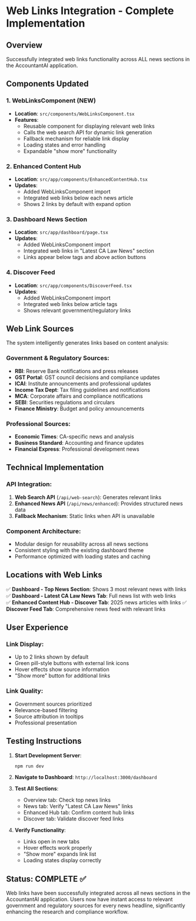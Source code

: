 # Web Links Integration - Complete Implementation

## Overview
Successfully integrated web links functionality across ALL news sections in the AccountantAI application.

## Components Updated

### 1. WebLinksComponent (NEW)
- **Location**: `src/components/WebLinksComponent.tsx`
- **Features**:
  - Reusable component for displaying relevant web links
  - Calls the web search API for dynamic link generation
  - Fallback mechanism for reliable link display
  - Loading states and error handling
  - Expandable "show more" functionality

### 2. Enhanced Content Hub
- **Location**: `src/app/components/EnhancedContentHub.tsx`
- **Updates**:
  - Added WebLinksComponent import
  - Integrated web links below each news article
  - Shows 2 links by default with expand option

### 3. Dashboard News Section
- **Location**: `src/app/dashboard/page.tsx`
- **Updates**:
  - Added WebLinksComponent import  
  - Integrated web links in "Latest CA Law News" section
  - Links appear below tags and above action buttons

### 4. Discover Feed
- **Location**: `src/app/components/DiscoverFeed.tsx`
- **Updates**:
  - Added WebLinksComponent import
  - Integrated web links below article tags
  - Shows relevant government/regulatory links

## Web Link Sources

The system intelligently generates links based on content analysis:

### Government & Regulatory Sources:
- **RBI**: Reserve Bank notifications and press releases
- **GST Portal**: GST council decisions and compliance updates
- **ICAI**: Institute announcements and professional updates
- **Income Tax Dept**: Tax filing guidelines and notifications
- **MCA**: Corporate affairs and compliance notifications
- **SEBI**: Securities regulations and circulars
- **Finance Ministry**: Budget and policy announcements

### Professional Sources:
- **Economic Times**: CA-specific news and analysis
- **Business Standard**: Accounting and finance updates
- **Financial Express**: Professional development news

## Technical Implementation

### API Integration:
1. **Web Search API** (`/api/web-search`): Generates relevant links
2. **Enhanced News API** (`/api/news/enhanced`): Provides structured news data
3. **Fallback Mechanism**: Static links when API is unavailable

### Component Architecture:
- Modular design for reusability across all news sections
- Consistent styling with the existing dashboard theme
- Performance optimized with loading states and caching

## Locations with Web Links

✅ **Dashboard - Top News Section**: Shows 3 most relevant news with links
✅ **Dashboard - Latest CA Law News Tab**: Full news list with web links  
✅ **Enhanced Content Hub - Discover Tab**: 2025 news articles with links
✅ **Discover Feed Tab**: Comprehensive news feed with relevant links

## User Experience

### Link Display:
- Up to 2 links shown by default
- Green pill-style buttons with external link icons
- Hover effects show source information
- "Show more" button for additional links

### Link Quality:
- Government sources prioritized
- Relevance-based filtering  
- Source attribution in tooltips
- Professional presentation

## Testing Instructions

1. **Start Development Server**:
   ```bash
   npm run dev
   ```

2. **Navigate to Dashboard**: `http://localhost:3000/dashboard`

3. **Test All Sections**:
   - Overview tab: Check top news links
   - News tab: Verify "Latest CA Law News" links
   - Enhanced Hub tab: Confirm content hub links  
   - Discover tab: Validate discover feed links

4. **Verify Functionality**:
   - Links open in new tabs
   - Hover effects work properly
   - "Show more" expands link list
   - Loading states display correctly

## Status: COMPLETE ✅

Web links have been successfully integrated across all news sections in the AccountantAI application. Users now have instant access to relevant government and regulatory sources for every news headline, significantly enhancing the research and compliance workflow.